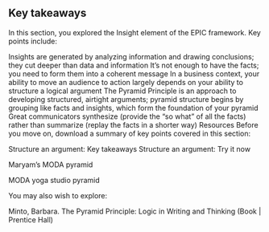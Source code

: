 ## Key takeaways

In this section, you explored the Insight element of the EPIC framework. Key points include:

Insights are generated by analyzing information and drawing conclusions; they cut deeper than data and information
It’s not enough to have the facts; you need to form them into a coherent message
In a business context, your ability to move an audience to action largely depends on your ability to structure a logical argument
The Pyramid Principle is an approach to developing structured, airtight arguments; pyramid structure begins by grouping like facts and insights, which form the foundation of your pyramid
Great communicators synthesize (provide the “so what” of all the facts) rather than summarize (replay the facts in a shorter way)
Resources
Before you move on, download a summary of key points covered in this section:

Structure an argument: Key takeaways
Structure an argument: Try it now

Maryam’s MODA pyramid

MODA yoga studio pyramid

You may also wish to explore:

Minto, Barbara. The Pyramid Principle: Logic in Writing and Thinking (Book | Prentice Hall)
